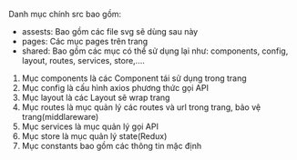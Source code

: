 Danh mục chính src bao gồm:
 + assests: Bao gồm các file svg sẽ dùng sau này
 + pages: Các mục pages trên trang
 + shared: Bao gồm các mục có thể sử dụng lại như: components, config, layout, routes, services, store,....
1. Mục components là các Component tái sử dụng trong trang
2. Mục config là cấu hình axios phương thức gọi API
3. Mục layout là các Layout sẽ wrap trang
4. Mục routes là mục quản lý các routes và url trong trang, bảo vệ trang(middlareware)
5. Mục services là mục quản lý gọi API
6. Mục store là mục quản lý state(Redux)
6. Mục constants bao gồm các thông tin mặc định
